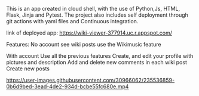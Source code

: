 This is an app created in cloud shell, with the use of Python,Js, HTML, Flask, Jinja and Pytest. The project also includes self deployment through git actions with yaml files and Continuous integration.

link of deployed app:
https://wiki-viewer-377914.uc.r.appspot.com/


Features: 
No account
  see wiki posts
  use the Wikimusic feature

With account
  Use all the previous features 
  Create, and edit your profile with pictures and description
  Add and delete new comments in each wiki post
  Create new posts
  


https://user-images.githubusercontent.com/30966062/235536859-0b6d9bed-3ead-4de2-934d-bcbe55fc680e.mp4

